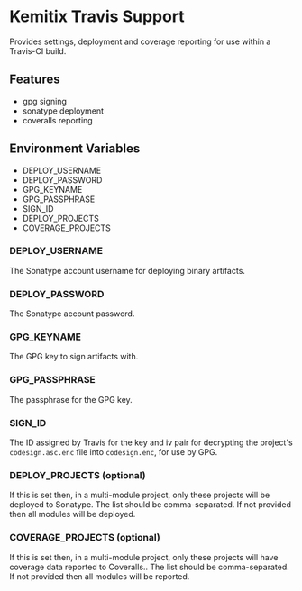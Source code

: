 # Kemitix Travis Support

Provides settings, deployment and coverage reporting for use within a Travis-CI build.

## Features

* gpg signing
* sonatype deployment
* coveralls reporting

## Environment Variables

* DEPLOY_USERNAME
* DEPLOY_PASSWORD
* GPG_KEYNAME
* GPG_PASSPHRASE
* SIGN_ID
* DEPLOY_PROJECTS
* COVERAGE_PROJECTS

### DEPLOY_USERNAME

The Sonatype account username for deploying binary artifacts.

### DEPLOY_PASSWORD

The Sonatype account password.

### GPG_KEYNAME

The GPG key to sign artifacts with.

### GPG_PASSPHRASE

The passphrase for the GPG key.

### SIGN_ID

The ID assigned by Travis for the key and iv pair for decrypting the project's `codesign.asc.enc` file into `codesign.enc`, for use by GPG.

### DEPLOY_PROJECTS (optional)

If this is set then, in a multi-module project, only these projects will be deployed to Sonatype. The list should be comma-separated. If not provided then all modules will be deployed.

### COVERAGE_PROJECTS (optional)

If this is set then, in a multi-module project, only these projects will have coverage data reported to Coveralls.. The list should be comma-separated. If not provided then all modules will be reported.
